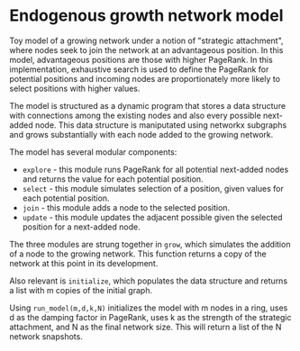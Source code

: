 # Endogenous growth network model

Toy model of a growing network under a notion of "strategic attachment", where nodes seek to join the network at an advantageous position. In this model, advantageous positions are those with higher PageRank. In this implementation, exhaustive search is used to define the PageRank for potential positions and incoming nodes are proportionately more likely to select positions with higher values.

The model is structured as a dynamic program that stores a data structure with connections among the existing nodes and also every possible next-added node. This data structure is maniputated using networkx subgraphs and grows substantially with each node added to the growing network.

The model has several modular components:
* `explore` - this module runs PageRank for all potential next-added nodes and returns the value for each potential position.
* `select` - this module simulates selection of a position, given values for each potential position.
* `join` - this module adds a node to the selected position.
* `update` - this module updates the adjacent possible given the selected position for a next-added node.

The three modules are strung together in `grow`, which simulates the addition of a node to the growing network. This function returns a copy of the network at this point in its development.

Also relevant is `initialize`, which populates the data structure and returns a list with m copies of the initial graph.

Using `run_model(m,d,k,N)` initializes the model with m nodes in a ring, uses d as the damping factor in PageRank, uses k as the strength of the strategic attachment, and N as the final network size. This will return a list of the N network snapshots.